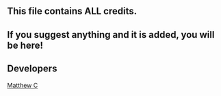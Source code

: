 ## This file contains ALL credits.
## If you suggest anything and it is added, you will be here!


## Developers

[Matthew C](https://twitter.com/ParaMattYT)
